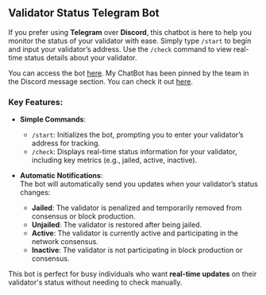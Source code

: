 ## Validator Status Telegram Bot

If you prefer using **Telegram** over **Discord**, this chatbot is here to help you monitor the status of your validator with ease. Simply type `/start` to begin and input your validator’s address. Use the `/check` command to view real-time status details about your validator.

You can access the bot [here](https://t.me/StoryEmpirexBot).
My ChatBot has been pinned by the team in the Discord message section. You can check it out [here](https://discord.com/channels/1133510822975512708/1275601994987470860/1292832286148132977).

### Key Features:

- **Simple Commands**:

  - `/start`: Initializes the bot, prompting you to enter your validator’s address for tracking.
  - `/check`: Displays real-time status information for your validator, including key metrics (e.g., jailed, active, inactive).

- **Automatic Notifications**:  
  The bot will automatically send you updates when your validator’s status changes:
  - **Jailed**: The validator is penalized and temporarily removed from consensus or block production.
  - **Unjailed**: The validator is restored after being jailed.
  - **Active**: The validator is currently active and participating in the network consensus.
  - **Inactive**: The validator is not participating in block production or consensus.

This bot is perfect for busy individuals who want **real-time updates** on their validator's status without needing to check manually.
